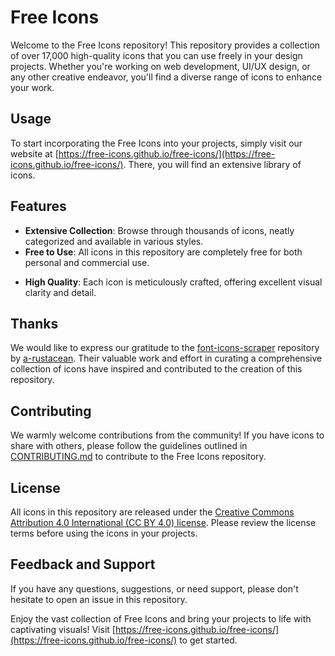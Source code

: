 # Free Icons

Welcome to the Free Icons repository! This repository provides a collection of over 17,000 high-quality icons that you can use freely in your design projects. Whether you're working on web development, UI/UX design, or any other creative endeavor, you'll find a diverse range of icons to enhance your work.

## Usage

To start incorporating the Free Icons into your projects, simply visit our website at [https://free-icons.github.io/free-icons/](https://free-icons.github.io/free-icons/). There, you will find an extensive library of icons.

## Features

- **Extensive Collection**: Browse through thousands of icons, neatly categorized and available in various styles.
- **Free to Use**: All icons in this repository are completely free for both personal and commercial use.
<!-- - **Multiple Formats**: Icons are provided in popular formats such as SVG, and PNG, ensuring compatibility across different platforms and design tools. -->
- **High Quality**: Each icon is meticulously crafted, offering excellent visual clarity and detail.

## Thanks

We would like to express our gratitude to the [font-icons-scraper](https://github.com/a-rustacean/font-icons-scraper) repository by [a-rustacean](https://github.com/a-rustacean). Their valuable work and effort in curating a comprehensive collection of icons have inspired and contributed to the creation of this repository.

## Contributing

We warmly welcome contributions from the community! If you have icons to share with others, please follow the guidelines outlined in [CONTRIBUTING.md](CONTRIBUTING.md) to contribute to the Free Icons repository.

## License

All icons in this repository are released under the [Creative Commons Attribution 4.0 International (CC BY 4.0) license](LICENSE). Please review the license terms before using the icons in your projects.

## Feedback and Support

If you have any questions, suggestions, or need support, please don't hesitate to open an issue in this repository.

Enjoy the vast collection of Free Icons and bring your projects to life with captivating visuals! Visit [https://free-icons.github.io/free-icons/](https://free-icons.github.io/free-icons/) to get started.